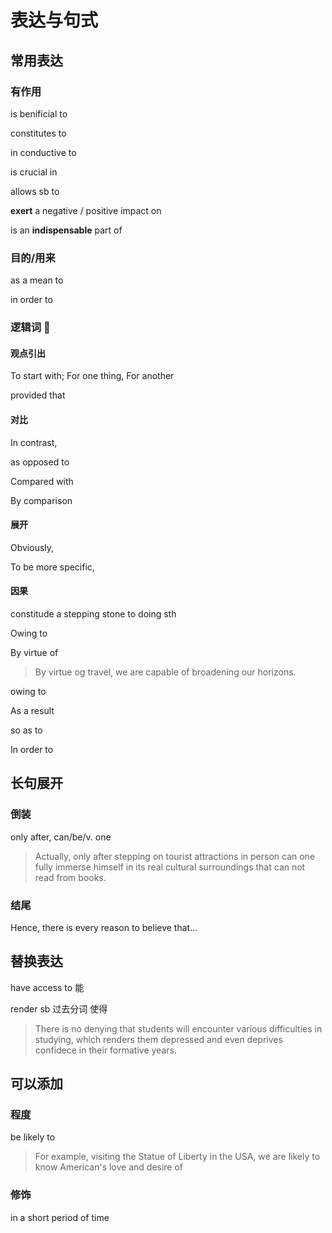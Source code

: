 # 表达与句式

## 常用表达

### 有作用

is benificial to

constitutes to

in conductive to

is crucial in

allows sb to

**exert** a negative / positive impact on

is an **indispensable** part of

### 目的/用来

as a mean to

in order to

### 逻辑词 🌟

#### 观点引出

To start with; For one thing, For another

provided that

#### 对比

In contrast,

as opposed to

Compared with

By comparison

#### 展开

Obviously,

To be more specific,

#### 因果

constitude a stepping stone to doing sth

Owing to

By virtue of

> By virtue og travel, we are capable of broadening our horizons.

owing to

As a result

so as to

In order to

## 长句展开

### 倒装

only after, can/be/v. one

> Actually, only after stepping on tourist attractions in person can one fully immerse himself in its real cultural surroundings that can not read from books.

### 结尾

Hence, there is every reason to believe that...





## 替换表达

have access to 能

render sb 过去分词 使得

> There is no denying that students will encounter various difficulties in studying, which renders them depressed and even deprives confidece in their formative years.



## 可以添加

### 程度

be likely to

> For example, visiting the Statue of Liberty in the USA, we are likely to know American's love and desire of

### 修饰

in a short period of time
